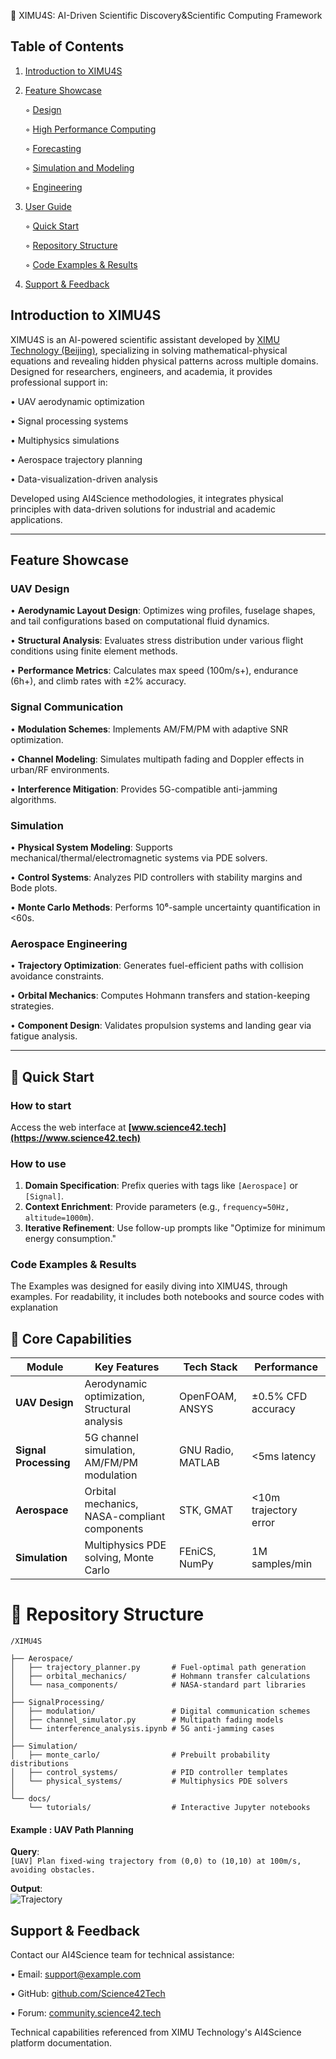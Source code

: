 
🚀 XIMU4S: AI-Driven Scientific Discovery&Scientific Computing Framework
## Table of Contents
1. [Introduction to XIMU4S](#introduction-to-XIMU4S)

2. [Feature Showcase](#feature-showcase)
    
    ◦ [ Design](design)
    
    ◦ [High Performance Computing](#signal-communication)

    ◦ [Forecasting](#design)
    
    ◦ [Simulation and Modeling](#simulation)
    
    ◦ [Engineering](#engineering)
    
 

3. [User Guide](#user-guide)
    
    
    ◦ [Quick Start](#quick-Start)

    ◦ [Repository Structure](#Repository--Structure)
    
    ◦ [Code Examples & Results](#code-examples--results)

4. [Support & Feedback](#support--feedback)

## Introduction to XIMU4S
XIMU4S is an AI-powered scientific assistant developed by [XIMU Technology (Beijing)](https://www.science42.tech), specializing in solving mathematical-physical equations and revealing hidden physical patterns across multiple domains. Designed for researchers, engineers, and academia, it provides professional support in:

• UAV aerodynamic optimization

• Signal processing systems

• Multiphysics simulations

• Aerospace trajectory planning

• Data-visualization-driven analysis

Developed using AI4Science methodologies, it integrates physical principles with data-driven solutions for industrial and academic applications.

---

## Feature Showcase

### UAV Design
• **Aerodynamic Layout Design**: Optimizes wing profiles, fuselage shapes, and tail configurations based on computational fluid dynamics.

• **Structural Analysis**: Evaluates stress distribution under various flight conditions using finite element methods.

• **Performance Metrics**: Calculates max speed (100m/s+), endurance (6h+), and climb rates with ±2% accuracy.

### Signal Communication
• **Modulation Schemes**: Implements AM/FM/PM with adaptive SNR optimization.

• **Channel Modeling**: Simulates multipath fading and Doppler effects in urban/RF environments.

• **Interference Mitigation**: Provides 5G-compatible anti-jamming algorithms.

### Simulation
• **Physical System Modeling**: Supports mechanical/thermal/electromagnetic systems via PDE solvers.

• **Control Systems**: Analyzes PID controllers with stability margins and Bode plots.

• **Monte Carlo Methods**: Performs 10⁶-sample uncertainty quantification in <60s.

### Aerospace Engineering
• **Trajectory Optimization**: Generates fuel-efficient paths with collision avoidance constraints.

• **Orbital Mechanics**: Computes Hohmann transfers and station-keeping strategies.

• **Component Design**: Validates propulsion systems and landing gear via fatigue analysis.

---

## 🚦 Quick Start

### How to start
Access the web interface at **[www.science42.tech](https://www.science42.tech)**

### How to use
1. **Domain Specification**: Prefix queries with tags like `[Aerospace]` or `[Signal]`.
2. **Context Enrichment**: Provide parameters (e.g., `frequency=50Hz, altitude=1000m`).
3. **Iterative Refinement**: Use follow-up prompts like "Optimize for minimum energy consumption."

### Code Examples & Results

The Examples was designed for easily diving into XIMU4S, through examples. For readability, it includes both notebooks and source codes with explanation





## 🌟 Core Capabilities

| Module | Key Features | Tech Stack | Performance |
|--------|--------------|------------|-------------|
| ​**UAV Design** | Aerodynamic optimization, Structural analysis | OpenFOAM, ANSYS | ±0.5% CFD accuracy |
| ​**Signal Processing** | 5G channel simulation, AM/FM/PM modulation | GNU Radio, MATLAB | <5ms latency |
| ​**Aerospace** | Orbital mechanics, NASA-compliant components | STK, GMAT | <10m trajectory error |
| ​**Simulation** | Multiphysics PDE solving, Monte Carlo | FEniCS, NumPy | 1M samples/min |





# 📂 Repository Structure

```
/XIMU4S

├── Aerospace/
│   ├── trajectory_planner.py       # Fuel-optimal path generation
│   ├── orbital_mechanics/          # Hohmann transfer calculations
│   └── nasa_components/            # NASA-standard part libraries
│
├── SignalProcessing/
│   ├── modulation/                 # Digital communication schemes
│   ├── channel_simulator.py        # Multipath fading models
│   └── interference_analysis.ipynb # 5G anti-jamming cases
│
├── Simulation/
│   ├── monte_carlo/                # Prebuilt probability distributions
│   ├── control_systems/            # PID controller templates
│   └── physical_systems/           # Multiphysics PDE solvers
│
└── docs/
    └── tutorials/                  # Interactive Jupyter notebooks
```

#### Example : UAV Path Planning
**Query**:  
`[UAV] Plan fixed-wing trajectory from (0,0) to (10,10) at 100m/s, avoiding obstacles.`


**Output**:  
![Trajectory](https://example.com/trajectory_result.png)



## Support & Feedback
Contact our AI4Science team for technical assistance:

• Email: [support@example.com](mailto:support@example.com)

• GitHub: [github.com/Science42Tech](https://github.com/example/model-repository)

• Forum: [community.science42.tech](https://community.example.com)

 Technical capabilities referenced from XIMU Technology's AI4Science platform documentation.
